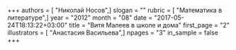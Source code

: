 +++
authors = [ "Николай Носов",]
slogan = ""
rubric = [ "Математика в литературе",]
year = "2012"
month = "08"
date = "2017-05-24T18:13:22+03:00"
title = "Витя Малеев в школе и дома"
first_page = "2"
illustrators = [ "Анастасия Васильева",]
npages = "3"
in_sample = false
+++
